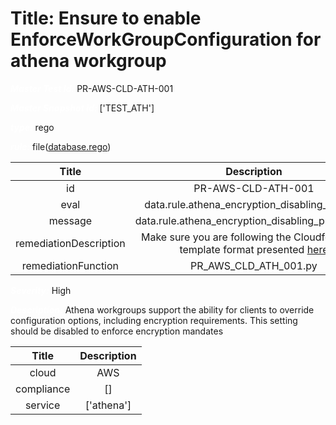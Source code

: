 



# Title: Ensure to enable EnforceWorkGroupConfiguration for athena workgroup


***<font color="white">Master Test Id:</font>*** PR-AWS-CLD-ATH-001

***<font color="white">Master Snapshot Id:</font>*** ['TEST_ATH']

***<font color="white">type:</font>*** rego

***<font color="white">rule:</font>*** file([database.rego])  
  
  
  
  

|Title|Description|
| :---: | :---: |
|id|PR-AWS-CLD-ATH-001|
|eval|data.rule.athena_encryption_disabling_prevent|
|message|data.rule.athena_encryption_disabling_prevent_err|
|remediationDescription|Make sure you are following the Cloudformation template format presented <a href='https://docs.aws.amazon.com/AWSCloudFormation/latest/UserGuide/aws-resource-docdb-dbcluster.html#cfn-docdb-dbcluster-storageencrypted' target='_blank'>here</a>|
|remediationFunction|PR_AWS_CLD_ATH_001.py|


***<font color="white">Severity:</font>*** High

***<font color="white">Description:</font>*** Athena workgroups support the ability for clients to override configuration options, including encryption requirements. This setting should be disabled to enforce encryption mandates  
  
  

|Title|Description|
| :---: | :---: |
|cloud|AWS|
|compliance|[]|
|service|['athena']|



[database.rego]: https://github.com/prancer-io/prancer-compliance-test/tree/master/aws/cloud/database.rego
